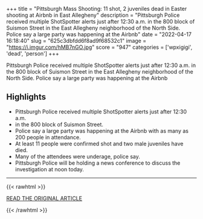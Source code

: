 +++
title = "Pittsburgh Mass Shooting: 11 shot, 2 juveniles dead in Easter shooting at Airbnb in East Allegheny"
description = "Pittsburgh Police received multiple ShotSpotter alerts just after 12:30 a.m. in the 800 block of Suismon Street in the East Allegheny neighborhood of the North Side. Police say a large party was happening at the Airbnb"
date = "2022-04-17 16:18:40"
slug = "625c3dbfdd6f8ad9f68532c1"
image = "https://i.imgur.com/hMB7nGO.jpg"
score = "947"
categories = ['wpxigigi', 'dead', 'person']
+++

Pittsburgh Police received multiple ShotSpotter alerts just after 12:30 a.m. in the 800 block of Suismon Street in the East Allegheny neighborhood of the North Side. Police say a large party was happening at the Airbnb

## Highlights

- Pittsburgh Police received multiple ShotSpotter alerts just after 12:30 a.m.
- in the 800 block of Suismon Street.
- Police say a large party was happening at the Airbnb with as many as 200 people in attendance.
- At least 11 people were confirmed shot and two male juveniles have died.
- Many of the attendees were underage, police say.
- Pittsburgh Police will be holding a news conference to discuss the investigation at noon today.

---

{{< rawhtml >}}
  <p class="article-category">
    <a target="_blank" href="https://www.wpxi.com/news/local/pittsburgh-mass-shooting-11-shot-2-dead-easter-sunday-shooting-north-side-neighborhood/TXEWCSNNKREZ3MWIYH73NA7MZE/">READ THE ORIGINAL ARTICLE</a>
  </p>
{{< /rawhtml >}}
